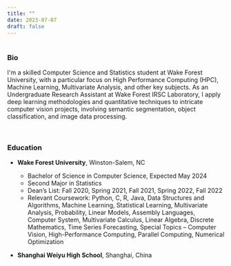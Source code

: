 ```yaml
---
title: ""
date: 2023-07-07
draft: false
---
```



<!--
<figure>
    <img src="../version1_pressed.jpg" alt="Image Description" style="display: block; margin: auto;">
    <figcaption>What's up!</figcaption> 
</figure>
-->



#


### Bio

I'm a skilled Computer Science and Statistics student at Wake Forest University, with a particular focus on High Performance Computing (HPC), Machine Learning, Multivariate Analysis, and other key subjects. As an Undergraduate Research Assistant at Wake Forest IRSC Laboratory, I apply deep learning methodologies and quantitative techniques to intricate computer vision projects, involving semantic segmentation, object classification, and image data processing.

 
<br>


### Education

- **Wake Forest University**, Winston-Salem, NC
  - Bachelor of Science in Computer Science, Expected May 2024
  - Second Major in Statistics
  - Dean’s List: Fall 2020, Spring 2021, Fall 2021, Spring 2022, Fall 2022
  - Relevant Coursework: Python, C, R, Java, Data Structures and Algorithms, Machine Learning, Statistical Learning, Multivariate Analysis, Probability, Linear Models, Assembly Languages, Computer System, Multivariate Calculus, Linear Algebra, Discrete Mathematics, Time Series Forecasting, Special Topics – Computer Vision, High-Performance Computing, Parallel Computing, Numerical Optimization

- **Shanghai Weiyu High School**, Shanghai, China


<!-- Rest of the content follows -->


